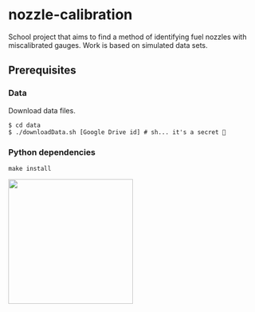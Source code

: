 # nozzle-calibration
School project that aims to find a method of identifying fuel nozzles with miscalibrated gauges. Work is based on simulated data sets.

## Prerequisites

### Data
Download data files. 
```
$ cd data
$ ./downloadData.sh [Google Drive id] # sh... it's a secret 🤫
```

### Python dependencies
```
make install
```
<img src="https://i.chzbgr.com/full/7135493632/h6E511564/" width="250">
